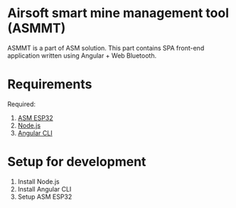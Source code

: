 # Airsoft smart mine management tool (ASMMT)

ASMMT is a part of ASM solution. This part contains SPA front-end application written using Angular + Web Bluetooth.

# Requirements

Required:

1. [ASM ESP32](https://github.com/illja96/asm-esp32)
2. [Node.js](https://nodejs.org)
3. [Angular CLI](https://angular.io)

# Setup for development

1. Install Node.js
2. Install Angular CLI
3. Setup ASM ESP32
